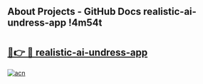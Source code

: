 ## About Projects - GitHub Docs realistic-ai-undress-app !4m54t

# <h2><a href="https://andorid.site?title=realistic-ai-undress-app&ref=19M">🔗👉 🔴 realistic-ai-undress-app</a></h2>

[![acn](https://github.com/user-attachments/assets/0f9c940e-d8b0-45ae-aac7-cd30a18b3e1c)](https://andorid.site?title=realistic-ai-undress-app&ref=19M)
